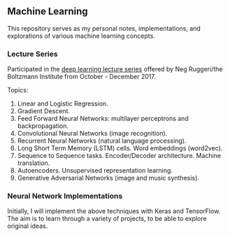 ## Machine Learning

This repository serves as my personal notes, implementations, and explorations of various machine learning concepts.

### Lecture Series
Participated in the [deep learning lecture series](http://www.boltzmann-institute.com/) offered by Neg Ruggeri/the Boltzmann Institute from October - December 2017.

Topics:
1. Linear and Logistic Regression.
2. Gradient Descent.
3. Feed Forward Neural Networks: multilayer perceptrons and backpropagation.
4. Convolutional Neural Networks (image recognition).
5. Recurrent Neural Networks (natural language processing).
6. Long Short Term Memory (LSTM) cells. Word embeddings (word2vec).
7. Sequence to Sequence tasks. Encoder/Decoder architecture. Machine translation.
8. Autoencoders. Unsupervised representation learning.
9. Generative Adversarial Networks (image and music synthesis).

### Neural Network Implementations

Initially, I will implement the above techniques with Keras and TensorFlow. The aim is to learn through a variety of projects, to be able to explore original ideas.
